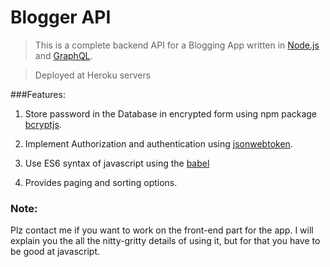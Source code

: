 # Blogger API

> This is a complete backend API for a Blogging App written in [Node.js](https://nodejs.org/) and [GraphQL](https://graphql.org/).

> Deployed at Heroku servers

###Features:

1. Store password in the Database in encrypted form using npm package [bcryptjs](https://www.npmjs.com/package/bcryptjs).

2. Implement Authorization and authentication using [jsonwebtoken](https://www.npmjs.com/package/jsonwebtoken).

3. Use ES6 syntax of javascript using the [babel](https://babeljs.io/)

4. Provides paging and sorting options.

### Note:

Plz contact me if you want to work on the front-end part for the app. I will explain you the all the nitty-gritty details of using it, but for that you have to be good at javascript.
